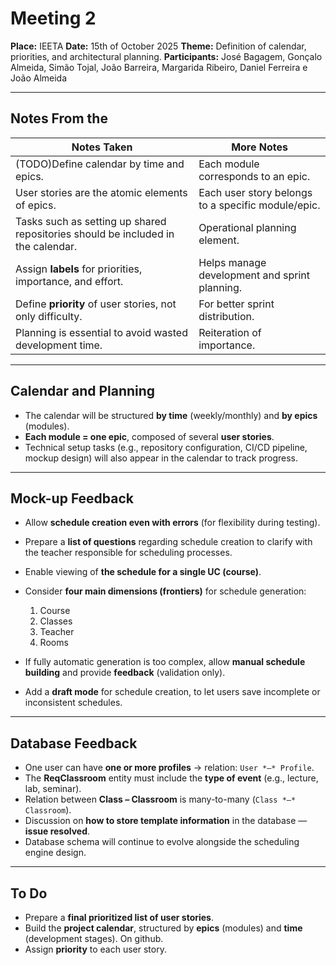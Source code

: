 
# Meeting 2

**Place:** IEETA
**Date:** 15th of October 2025
**Theme:** Definition of calendar, priorities, and architectural planning.
**Participants:** José Bagagem, Gonçalo Almeida, Simão Tojal, João Barreira, Margarida Ribeiro, Daniel Ferreira e João Almeida 

---

## Notes From the

| Notes Taken                                                                      | More Notes                                         |
| -------------------------------------------------------------------------------- | -------------------------------------------------- |
| (TODO)Define calendar by time and epics.                                         | Each module corresponds to an epic.                |
| User stories are the atomic elements of epics.                                   | Each user story belongs to a specific module/epic. |
| Tasks such as setting up shared repositories should be included in the calendar. | Operational planning element.                      |
| Assign **labels** for priorities, importance, and effort.                        | Helps manage development and sprint planning.      |
| Define **priority** of user stories, not only difficulty.                        | For better sprint distribution.                    |
| Planning is essential to avoid wasted development time.                          | Reiteration of importance.                         |

---

## Calendar and Planning

* The calendar will be structured **by time** (weekly/monthly) and **by epics** (modules).
* **Each module = one epic**, composed of several **user stories**.
* Technical setup tasks (e.g., repository configuration, CI/CD pipeline, mockup design) will also appear in the calendar to track progress.

---

## Mock-up Feedback

* Allow **schedule creation even with errors** (for flexibility during testing).
* Prepare a **list of questions** regarding schedule creation to clarify with the teacher responsible for scheduling processes.
* Enable viewing of **the schedule for a single UC (course)**.
* Consider **four main dimensions (frontiers)** for schedule generation:

  1. Course
  2. Classes
  3. Teacher
  4. Rooms
* If fully automatic generation is too complex, allow **manual schedule building** and provide **feedback** (validation only).
* Add a **draft mode** for schedule creation, to let users save incomplete or inconsistent schedules.

---

## Database Feedback

* One user can have **one or more profiles** → relation: `User *–* Profile`.
* The **ReqClassroom** entity must include the **type of event** (e.g., lecture, lab, seminar).
* Relation between **Class *–* Classroom** is many-to-many (`Class *–* Classroom`).
* Discussion on **how to store template information** in the database — **issue resolved**.
* Database schema will continue to evolve alongside the scheduling engine design.

---

## To Do

* Prepare a **final prioritized list of user stories**.
* Build the **project calendar**, structured by **epics** (modules) and **time** (development stages). On github.
* Assign **priority** to each user story.


